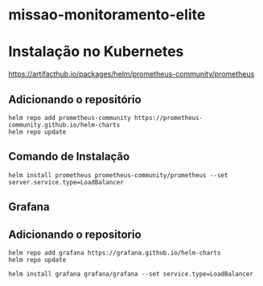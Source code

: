 # missao-monitoramento-elite


# Instalação no Kubernetes

https://artifacthub.io/packages/helm/prometheus-community/prometheus


## Adicionando o repositório

```
helm repo add prometheus-community https://prometheus-community.github.io/helm-charts
helm repo update
```

## Comando de Instalação

```
helm install prometheus prometheus-community/prometheus --set server.service.type=LoadBalancer
```

## Grafana 

## Adicionando o repositorio

```
helm repo add grafana https://grafana.github.io/helm-charts
helm repo update
```

```
helm install grafana grafana/grafana --set service.type=LoadBalancer
```
